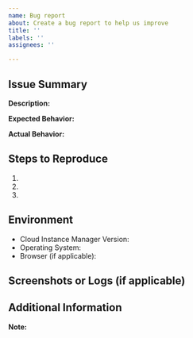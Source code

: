 ```yaml
---
name: Bug report
about: Create a bug report to help us improve
title: ''
labels: ''
assignees: ''

---
```


<!-- 
Thank you for contributing to Cloud Instance Manager! 
Please fill out the sections below to help us understand and address your issue.
-->

## Issue Summary

**Description:**
<!-- Provide a concise description of the issue you are facing or the feature you are requesting. -->

**Expected Behavior:**
<!-- Describe what you expected to happen. -->

**Actual Behavior:**
<!-- Describe what actually happened. -->

## Steps to Reproduce

1. 
2. 
3. 

<!-- 
If applicable, provide a minimal example (e.g., code snippets, configuration files) or a link to a repository where the issue can be reproduced.
-->

## Environment

- Cloud Instance Manager Version: 
- Operating System: 
- Browser (if applicable): 

## Screenshots or Logs (if applicable)

<!-- Include any relevant screenshots, error messages, or logs that can help in understanding the issue. -->

## Additional Information

<!-- Add any other context or information that might be relevant to the issue. -->

**Note:**
<!-- 
Please make sure to check the existing issues before submitting a new one to avoid duplicates. If your issue is related to a specific branch (e.g., non-reactive or non-reactive-microservices-arch), mention it.
-->

<!-- Thank you for your contribution! -->
